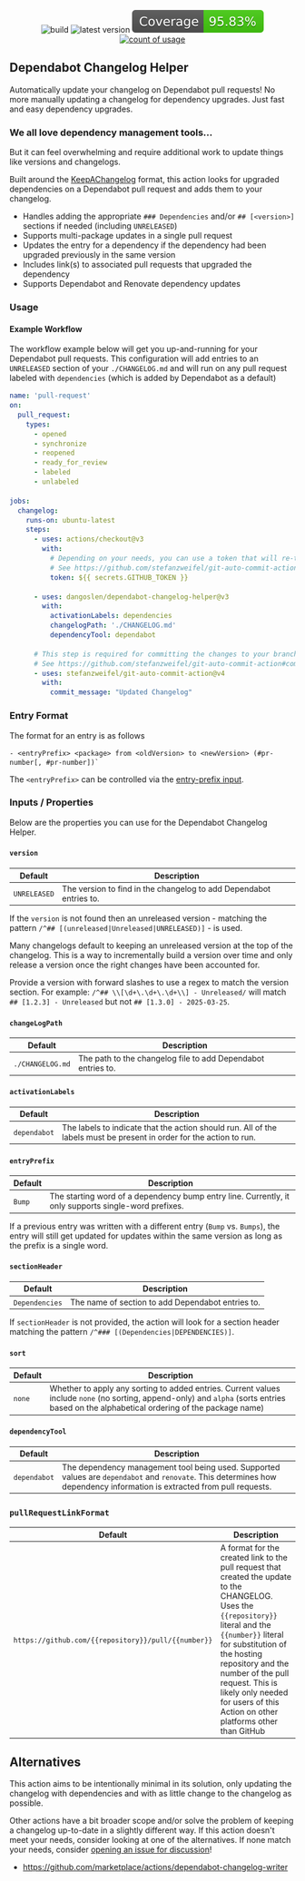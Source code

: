   <p align="center">
    <img src="https://github.com/dangoslen/dependabot-changelog-helper/actions/workflows/pull-request.yml/badge.svg" alt="build" />
    <img src="https://img.shields.io/github/v/release/dangoslen/dependabot-changelog-helper?color=orange&label=Latest" alt="latest version" />
    <img src="./coverage/badge.svg" alt="coverage badge" />
    <a href="https://github.com/search?q=dangoslen+dependabot-changelog-helper+path:.github/workflows+language:YAML&type=Code"><img src="https://img.shields.io/endpoint?url=https://dangoslen.github.io/dependabot-changelog-helper/dependabot-changelog-helper.json" alt="count of usage"></a>
</p>

## Dependabot Changelog Helper

Automatically update your changelog on Dependabot pull requests! No more manually updating a changelog for dependency upgrades. Just fast and easy dependency upgrades.

### We all love dependency management tools...

But it can feel overwhelming and require additional work to update things like versions and changelogs.

Built around the [KeepAChangelog](https://keepachangelog.com/) format, this action looks for upgraded dependencies on a Dependabot pull request and adds them to your changelog. 

- Handles adding the appropriate `### Dependencies` and/or `## [<version>]` sections if needed (including `UNRELEASED`)
- Supports multi-package updates in a single pull request
- Updates the entry for a dependency if the dependency had been upgraded previously in the same version
- Includes link(s) to associated pull requests that upgraded the dependency
- Supports Dependabot and Renovate dependency updates

### Usage

#### Example Workflow

The workflow example below will get you up-and-running for your Dependabot pull requests. This configuration will add entries
to an `UNRELEASED` section of your `./CHANGELOG.md` and will run on any pull request labeled with `dependencies` (which is added by Dependabot as a default)

```yaml
name: 'pull-request'
on:
  pull_request:
    types:
      - opened
      - synchronize
      - reopened
      - ready_for_review
      - labeled
      - unlabeled

jobs:
  changelog:
    runs-on: ubuntu-latest
    steps:
      - uses: actions/checkout@v3
        with:
          # Depending on your needs, you can use a token that will re-trigger workflows
          # See https://github.com/stefanzweifel/git-auto-commit-action#commits-of-this-action-do-not-trigger-new-workflow-runs
          token: ${{ secrets.GITHUB_TOKEN }}

      - uses: dangoslen/dependabot-changelog-helper@v3
        with:
          activationLabels: dependencies
          changelogPath: './CHANGELOG.md'
          dependencyTool: dependabot
          
      # This step is required for committing the changes to your branch. 
      # See https://github.com/stefanzweifel/git-auto-commit-action#commits-of-this-action-do-not-trigger-new-workflow-runs 
      - uses: stefanzweifel/git-auto-commit-action@v4
        with:
          commit_message: "Updated Changelog"
```

### Entry Format

The format for an entry is as follows

```
- <entryPrefix> <package> from <oldVersion> to <newVersion> (#pr-number[, #pr-number])`
```

The `<entryPrefix>` can be controlled via the [entry-prefix input](#entryprefix).

### Inputs / Properties

Below are the properties you can use for the Dependabot Changelog Helper.

#### `version`

| Default      | Description                                                        |
| ------------ | ------------------------------------------------------------------ |
| `UNRELEASED` | The version to find in the changelog to add Dependabot entries to. |

If the `version` is not found then an unreleased version - matching the pattern `/^## [(unreleased|Unreleased|UNRELEASED)]` - is used.

Many changelogs default to keeping an unreleased version at the top of the changelog.
This is a way to incrementally build a version over time and only release a version once the right changes have been accounted for.

Provide a version with forward slashes to use a regex to match the version section. For example: `/^## \\[\d+\.\d+\.\d+\\] - Unreleased/` will match `## [1.2.3] - Unreleased` but not `## [1.3.0] - 2025-03-25`.

#### `changeLogPath`

| Default          | Description                                                  |
| ---------------- | ------------------------------------------------------------ |
| `./CHANGELOG.md` | The path to the changelog file to add Dependabot entries to. |
 
#### `activationLabels`

| Default      | Description                                       |
| ------------ | ------------------------------------------------- |
| `dependabot` | The labels to indicate that the action should run. All of the labels must be present in order for the action to run. |

#### `entryPrefix`

| Default      | Description                                                                                       |
| ------------ | ------------------------------------------------------------------------------------------------- |
| `Bump`       | The starting word of a dependency bump entry line. Currently, it only supports single-word prefixes. |

If a previous entry was written with a different entry (`Bump` vs. `Bumps`), the entry will still get updated for updates within the same version as long as the prefix is a single word. 

#### `sectionHeader`

| Default        | Description                                       |
| -------------- | ------------------------------------------------- |
| `Dependencies` | The name of section to add Dependabot entries to. |

If `sectionHeader` is not provided, the action will look for a section header matching the pattern `/^### [(Dependencies|DEPENDENCIES)]`.

#### `sort`

| Default | Description                                               |
| --------| --------------------------------------------------------- |
| `none`  | Whether to apply any sorting to added entries. Current values include `none` (no sorting, append-only) and `alpha` (sorts entries based on the alphabetical ordering of the package name) |

#### `dependencyTool`

| Default      | Description                                                        |
| ------------| ------------------------------------------------------------------ |
| `dependabot` | The dependency management tool being used. Supported values are `dependabot` and `renovate`. This determines how dependency information is extracted from pull requests. |

### `pullRequestLinkFormat`

| Default      | Description                                                        |
| ------------| ------------------------------------------------------------------ |
| `https://github.com/{{repository}}/pull/{{number}}` | A format for the created link to the pull request that created the update to the CHANGELOG. Uses the `{{repository}}` literal and the `{{number}}` literal for substitution of the hosting repository and the number of the pull request. This is likely only needed for users of this Action on other platforms other than GitHub |

## Alternatives

This action aims to be intentionally minimal in its solution, only updating the changelog with dependencies and with as little change to the changelog as possible. 

Other actions have a bit broader scope and/or solve the problem of keeping a changelog up-to-date in a slightly different way. If this action doesn't meet your needs, consider looking at one of the alternatives. If none match your needs, consider [opening an issue for discussion](https://github.com/dangoslen/dependabot-changelog-helper/issues/new)!

* https://github.com/marketplace/actions/dependabot-changelog-writer
